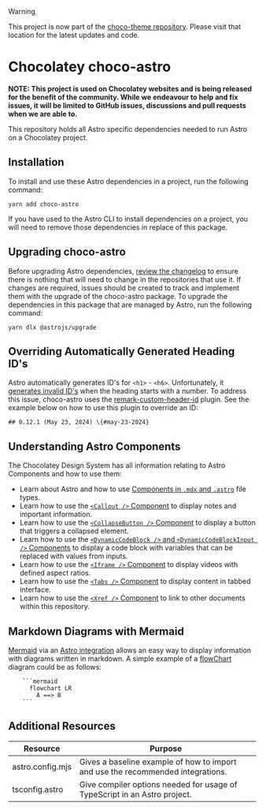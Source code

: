 > [!WARNING]
> This project is now part of the [choco-theme repository](https://github.com/chocolatey/choco-theme/tree/main/packages/astro). Please visit that location for the latest updates and code.

# Chocolatey choco-astro

**NOTE: This project is used on Chocolatey websites and is being released for the benefit of the community. While we endeavour to help and fix issues, it will be limited to GitHub issues, discussions and pull requests when we are able to.**

This repository holds all Astro specific dependencies needed to run Astro on a Chocolatey project.

## Installation

To install and use these Astro dependencies in a project, run the following command:

```
yarn add choco-astro
```

If you have used to the Astro CLI to install dependencies on a project, you will need to remove those dependencies in replace of this package.

## Upgrading choco-astro

Before upgrading Astro dependencies, [review the changelog](https://github.com/withastro/astro/blob/main/packages/astro/CHANGELOG.md) to ensure there is nothing that will need to change in the repositories that use it. If changes are required, issues should be created to track and implement them with the upgrade of the choco-astro package. To upgrade the dependencies in this package that are managed by Astro, run the following command:

```
yarn dlx @astrojs/upgrade
```

## Overriding Automatically Generated Heading ID's

Astro automatically generates ID's for `<h1>` - `<h6>`. Unfortunately, it [generates invalid ID's](https://github.com/withastro/astro/issues/11002) when the heading starts with a number. To address this issue, choco-astro uses the [remark-custom-header-id](https://github.com/sindresorhus/remark-custom-header-id) plugin. See the example below on how to use this plugin to override an ID:

```
## 0.12.1 (May 23, 2024) \{#may-23-2024}
```

## Understanding Astro Components

The Chocolatey Design System has all information relating to Astro Components and how to use them:

* Learn about Astro and how to use [Components in `.mdx` and `.astro`](https://design.chocolatey.org/foundations/astro) file types.
* Learn how to use the [`<Callout />` Component](https://design.chocolatey.org/components/callouts) to display notes and important information.
* Learn how to use the [`<CollapseButton />` Component](https://design.chocolatey.org/collapse-button) to display a button that triggers a collapsed element.
* Learn how to use the [`<DynamicCodeBlock />` and `<DynamicCodeBlockInput />` Components](https://design.chocolatey.org/components/dynamic-code-block) to display a code block with variables that can be replaced with values from inputs.
* Learn how to use the [`<Iframe />` Component](https://design.chocolatey.org/components/iframe) to display videos with defined aspect ratios.
* Learn how to use the [`<Tabs />` Component](https://design.chocolatey.org/components/tabs) to display content in tabbed interface.
* Learn how to use the [`<Xref />` Component](https://design.chocolatey.org/components/xref) to link to other documents within this repository.

## Markdown Diagrams with Mermaid

[Mermaid](https://mermaid.js.org/) via an [Astro integration](https://github.com/chocolatey/choco-astro/blob/main/astro.config.mjs.json) allows an easy way to display information with diagrams written in markdown. A simple example of a [flowChart](https://mermaid.js.org/syntax/flowchart.html) diagram could be as follows:

```
    ```mermaid
      flowchart LR
        A ==> B
    ```
```

## Additional Resources

| Resource         | Purpose                                                                         |
| -----------------| --------------------------------------------------------------------------------|
| astro.config.mjs | Gives a baseline example of how to import and use the recommended integrations. |
| tsconfig.astro   | Give compiler options needed for usage of TypeScript in an Astro project.       |
